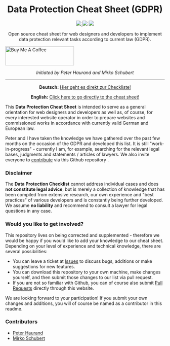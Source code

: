 <h1 align="center">Data Protection Cheat Sheet (GDPR)</h1>

<p align="center">
  <a href="https://github.com/mirkoschubert/datenschutz-checkliste/blob/master/LICENSE.md">
    <img src="https://img.shields.io/github/license/mirkoschubert/datenschutz-checkliste.svg" />
  </a>
  <img src="https://img.shields.io/github/stars/mirkoschubert/datenschutz-checkliste" />
  <img src="https://img.shields.io/github/forks/mirkoschubert/datenschutz-checkliste" />
</p>

<p align="center">Open source cheat sheet for web designers and developers to implement data protection relevant tasks according to current law (GDPR).</p>

<p><a href="https://www.buymeacoffee.com/musikuss" target="_blank"><img src="https://cdn.buymeacoffee.com/buttons/v2/default-green.png" alt="Buy Me A Coffee" style="height: 60px !important;width: 217px !important;" ></a></p>

<p align="center"><em>Initiated by Peter Haurand and Mirko Schubert</em></p>

---

<p align="center"><strong>Deutsch:</strong> <a href="https://github.com/mirkoschubert/datenschutz-checkliste/blob/master/checkliste.md">Hier geht es direkt zur Checkliste!</a></p>

<p align="center"><strong>English:</strong> <a href="https://github.com/mirkoschubert/datenschutz-checkliste/blob/master/cheat-sheet.md">Click here to go directly to the cheat sheet!</a></p>

This **Data Protection Cheat Sheet** is intended to serve as a general orientation for web designers and developers as well as, of course, for every interested website operator in order to prepare websites and commissioned works in accordance with currently valid German and European law.

Peter and I have taken the knowledge we have gathered over the past few months on the occasion of the GDPR and developed this list. It is still "work-in-progress" - currently I am, for example, searching for the relevant legal bases, judgments and statements / articles of lawyers. We also invite everyone to [contribute](https://github.com/mirkoschubert/datenschutz-checkliste#du-möchtest-gerne-mitwirken) via this Github repository .

### Disclaimer

The **Data Protection Checklist** cannot address individual cases and does **not constitute legal advice**, but is merely a collection of knowledge that has been compiled from extensive research, our own experience and "best practices" of various developers and is constantly being further developed. We assume **no liability** and recommend to consult a lawyer for legal questions in any case.

### Would you like to get involved?

This repository lives on being corrected and supplemented - therefore we would be happy if you would like to add your knowledge to our cheat sheet. Depending on your level of experience and technical knowledge, there are several possibilities:

* You can leave a ticket at [Issues](https://github.com/mirkoschubert/datenschutz-checkliste/issues) to discuss bugs, additions or make suggestions for new features.
* You can download this repository to your own machine, make changes yourself, and then submit those changes to our list via pull request.
* If you are not so familiar with Github, you can of course also submit [Pull Requests](https://help.github.com/articles/about-pull-requests/) directly through this website.

We are looking forward to your participation! If you submit your own changes and additions, you will of course be named as a contributor in this readme.

### Contributors

* [Peter Haurand](https://github.com/peterhaurand)
* [Mirko Schubert](https://github.com/mirkoschubert)
